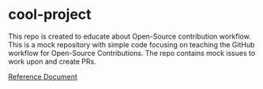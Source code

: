 # cool-project
This repo is created to educate about Open-Source contribution workflow. This is a mock repository with simple code focusing on teaching the GitHub workflow for Open-Source Contributions. The repo contains mock issues to work upon and create PRs. 

[Reference Document](https://drive.google.com/file/d/1sIbq1niQl_OKMzdikjku6lMOphoZODup/view?usp=sharing)
